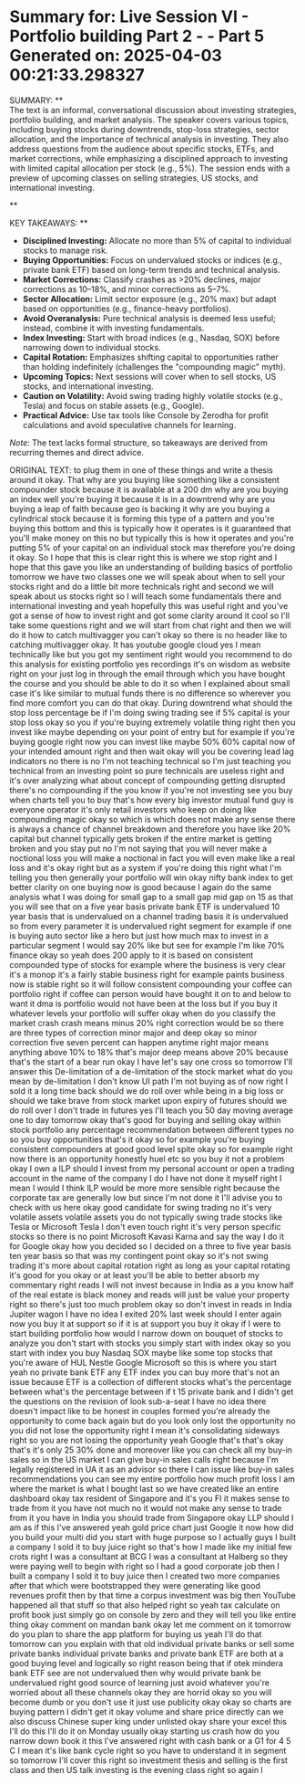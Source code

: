 Summary for: Live Session VI - Portfolio building Part 2 - - Part 5
Generated on: 2025-04-03 00:21:33.298327
==================================================

SUMMARY:
**  
The text is an informal, conversational discussion about investing strategies, portfolio building, and market analysis. The speaker covers various topics, including buying stocks during downtrends, stop-loss strategies, sector allocation, and the importance of technical analysis in investing. They also address questions from the audience about specific stocks, ETFs, and market corrections, while emphasizing a disciplined approach to investing with limited capital allocation per stock (e.g., 5%). The session ends with a preview of upcoming classes on selling strategies, US stocks, and international investing.  

**

KEY TAKEAWAYS:
**  
- **Disciplined Investing:** Allocate no more than 5% of capital to individual stocks to manage risk.  
- **Buying Opportunities:** Focus on undervalued stocks or indices (e.g., private bank ETF) based on long-term trends and technical analysis.  
- **Market Corrections:** Classify crashes as >20% declines, major corrections as 10–18%, and minor corrections as 5–7%.  
- **Sector Allocation:** Limit sector exposure (e.g., 20% max) but adapt based on opportunities (e.g., finance-heavy portfolios).  
- **Avoid Overanalysis:** Pure technical analysis is deemed less useful; instead, combine it with investing fundamentals.  
- **Index Investing:** Start with broad indices (e.g., Nasdaq, SOX) before narrowing down to individual stocks.  
- **Capital Rotation:** Emphasizes shifting capital to opportunities rather than holding indefinitely (challenges the "compounding magic" myth).  
- **Upcoming Topics:** Next sessions will cover when to sell stocks, US stocks, and international investing.  
- **Caution on Volatility:** Avoid swing trading highly volatile stocks (e.g., Tesla) and focus on stable assets (e.g., Google).  
- **Practical Advice:** Use tax tools like Console by Zerodha for profit calculations and avoid speculative channels for learning.  

*Note:* The text lacks formal structure, so takeaways are derived from recurring themes and direct advice.

ORIGINAL TEXT:
 to plug them in one of these things and write a thesis around it okay. That why are you buying like something like a consistent compounder stock because it is available at a 200 dm why are you buying an index well you're buying it because it is in a downtrend why are you buying a leap of faith because geo is backing it why are you buying a cylindrical stock because it is forming this type of a pattern and you're buying this bottom and this is typically how it operates is it guaranteed that you'll make money on this no but typically this is how it operates and you're putting 5% of your capital on an individual stock max therefore you're doing it okay. So I hope that this is clear right this is where we stop right and I hope that this gave you like an understanding of building basics of portfolio tomorrow we have two classes one we will speak about when to sell your stocks right and do a little bit more technicals right and second we will speak about us stocks right so I will teach some fundamentals there and international investing and yeah hopefully this was useful right and you've got a sense of how to invest right and got some clarity around it cool so I'll take some questions right and we will start from chat right and then we will do it how to catch multivagger you can't okay so there is no header like to catching multivagger okay. It has youtube google cloud yes I mean technically like but you got my sentiment right would you recommend to do this analysis for existing portfolio yes recordings it's on wisdom as website right on your just log in through the email through which you have bought the course and you should be able to do it so when I explained about small case it's like similar to mutual funds there is no difference so wherever you find more comfort you can do that okay. During downtrend what should the stop loss percentage be if I'm doing swing trading see if 5% capital is your stop loss okay so you if you're buying extremely volatile thing right then you invest like maybe depending on your point of entry but for example if you're buying google right now you can invest like maybe 50% 60% capital now of your intended amount right and then wait okay will you be covering lead lag indicators no there is no I'm not teaching technical so I'm just teaching you technical from an investing point so pure technicals are useless right and it's over analyzing what about concept of compounding getting disrupted there's no compounding if the you know if you're not investing see you buy when charts tell you to buy that's how every big investor mutual fund guy is everyone operator it's only retail investors who keep on doing like compounding magic okay so which is which does not make any sense there is always a chance of channel breakdown and therefore you have like 20% capital but channel typically gets broken if the entire market is getting broken and you stay put no I'm not saying that you will never make a noctional loss you will make a noctional in fact you will even make like a real loss and it's okay right but as a system if you're doing this right what I'm telling you then generally your portfolio will win okay nifty bank index to get better clarity on one buying now is good because I again do the same analysis what I was doing for small gap to a small gap mid gap on 15 as that you will see that on a five year basis private bank ETF is undervalued 10 year basis that is undervalued on a channel trading basis it is undervalued so from every parameter it is undervalued right segment for example if one is buying auto sector like a hero but just how much max to invest in a particular segment I would say 20% like but see for example I'm like 70% finance okay so yeah does 200 apply to it is based on consistent compounded type of stocks for example where the business is very clear it's a monop it's a fairly stable business right for example paints business now is stable right so it will follow consistent compounding your coffee can portfolio right if coffee can person would have bought it on to and below to want it dma is portfolio would not have been at the loss but if you buy it whatever levels your portfolio will suffer okay when do you classify the market crash crash means minus 20% right correction would be so there are three types of correction minor major and deep okay so minor correction five seven percent can happen anytime right major means anything above 10% to 18% that's major deep means above 20% because that's the start of a bear run okay I have let's say one cross so tomorrow I'll answer this De-limitation of a de-limitation of the stock market what do you mean by de-limitation I don't know UI path I'm not buying as of now right I sold it a long time back should we do roll over while being in a big loss or should we take brave from stock market upon expiry of futures should we do roll over I don't trade in futures yes I'll teach you 50 day moving average one to day tomorrow okay that's good for buying and selling okay within stock portfolio any percentage recommendation between different types no so you buy opportunities that's it okay so for example you're buying consistent compounders at good good level spite okay so for example right now there is an opportunity honestly huel etc so you buy it not a problem okay I own a lLP should I invest from my personal account or open a trading account in the name of the company I do I have not done it myself right I mean I would I think lLP would be more more sensible right because the corporate tax are generally low but since I'm not done it I'll advise you to check with us here okay good candidate for swing trading no it's very volatile assets volatile assets you do not typically swing trade stocks like Tesla or Microsoft Tesla I don't even touch right it's very person specific stocks so there is no point Microsoft Kavasi Karna and say the way I do it for Google okay how you decided so I decided on a three to five year basis ten year basis so that was my contingent point okay so it's not swing trading it's more about capital rotation right as long as your capital rotating it's good for you okay or at least you'll be able to better absorb my commentary right reads I will not invest because in India as a you know half of the real estate is black money and reads will just be value your property right so there's just too much problem okay so don't invest in reads in India Jupiter wagon I have no idea I exited 20% last week should I enter again now you buy it at support so if it is at support you buy it okay if I were to start building portfolio how would I narrow down on bouquet of stocks to analyze you don't start with stocks you simply start with index okay so you start with index you buy Nasdaq SOX maybe like some top stocks that you're aware of HUL Nestle Google Microsoft so this is where you start yeah no private bank ETF any ETF index you can buy more that's not an issue because ETF is a collection of different stocks what's the percentage between what's the percentage between if t 15 private bank and I didn't get the questions on the revision of look sub-a-seat I have no idea there doesn't impact like to be honest in couples formed you're already the opportunity to come back again but do you look only lost the opportunity no you did not lose the opportunity right I mean it's consolidating sideways right so you are not losing the opportunity yeah Google that's that's okay that's it's only 25 30% done and moreover like you can check all my buy-in sales so in the US market I can give buy-in sales calls right because I'm legally registered in UA it as an advisor so there I can issue like buy-in sales recommendations you can see my entire portfolio how much profit loss I am where the market is what I bought last so we have created like an entire dashboard okay tax resident of Singapore and it's you FI it makes sense to trade from it you have not much no it would not make any sense to trade from it you have in India you should trade from Singapore okay LLP should I am as if this I've answered yeah gold price chart just Google it now how did you build your multi did you start with huge purpose so I actually guys I built a company I sold it to buy juice right so that's how I made like my initial few crots right I was a consultant at BCG I was a consultant at Halberg so they were paying well to begin with right so I had a good corporate job then I built a company I sold it to buy juice then I created two more companies after that which were bootstrapped they were generating like good revenues profit then by that time a corpus investment was big then YouTube happened all that stuff so that also helped right so yeah tax calculate on profit book just simply go on console by zero and they will tell you like entire thing okay comment on mandan bank okay let me comment on it tomorrow do you plan to share the app platform for buying us yeah I'll do that tomorrow can you explain with that old individual private banks or sell some private banks individual private banks and private bank ETF are both at a good buying level and logically so right reason being that if otek mindera bank ETF see are not undervalued then why would private bank be undervalued right good source of learning just avoid whatever you're worried about all these channels okay they are horrid okay so you will become dumb or you don't use it just use publicity okay okay so charts are buying pattern I didn't get it okay volume and share price directly can we also discuss Chinese super king under unlisted okay share your excel this I'll do this I'll do it on Monday usually okay starting us crash how do you narrow down book it this I've answered right with cash bank or a G1 for 4 5 C I mean it's like bank cycle right so you have to understand it in segment so tomorrow I'll cover this right so investment thesis and selling is the first class and then US talk investing is the evening class right so again l